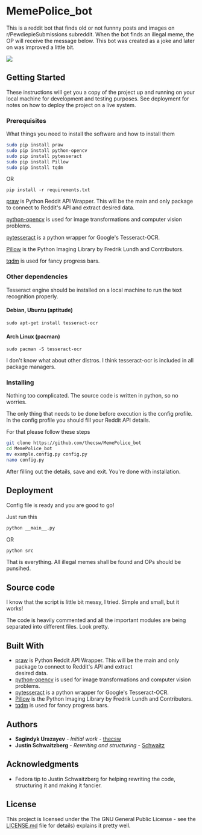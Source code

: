 # MemePolice_bot

This is a reddit bot that finds old or not funnny posts and images on r/PewdiepieSubmissions subreddit. When the bot finds an illegal meme, the OP will receive the message below. This bot was created as a joke and later on was improved a little bit. 

<img src="https://i.imgur.com/DFdBGql.png">

## Getting Started

These instructions will get you a copy of the project up and running on your local machine for development and testing purposes. See deployment for notes on how to deploy the project on a live system.

### Prerequisites

What things you need to install the software and how to install them

```bash
sudo pip install praw
sudo pip install python-opencv
sudo pip install pytesseract
sudo pip install Pillow
sudo pip install tqdm
```

OR

```
pip install -r requirements.txt
```

[praw](https://github.com/praw-dev/praw) is Python Reddit API Wrapper. This will be the main and only package to connect to Reddit's API and extract desired data.

[python-opencv](https://pypi.python.org/pypi/opencv-python) is used for image transformations and computer vision problems.

[pytesseract](https://pypi.python.org/pypi/pytesseract) is a python wrapper for Google's Tesseract-OCR.

[Pillow](https://pillow.readthedocs.io/en/latest/) is the Python Imaging Library by Fredrik Lundh and Contributors.

[tqdm](https://pypi.python.org/pypi/tqdm) is used for fancy progress bars.

### Other dependencies

Tesseract engine should be installed on a local machine to run the text recognition properly.

#### Debian, Ubuntu (aptitude)
```
sudo apt-get install tesseract-ocr
```

#### Arch Linux (pacman)

```
sudo pacman -S tesseract-ocr
```

I don't know what about other distros. I think tesseract-ocr is included in all package managers.

### Installing

Nothing too complicated. The source code is written in python, so no worries.

The only thing that needs to be done before execution is the config profile. In the config profile you should fill your Reddit API details.

For that please follow these steps

```bash
git clone https://github.com/thecsw/MemePolice_bot
cd MemePolice_bot
mv example.config.py config.py
nano config.py
```

After filling out the details, save and exit. You're done with installation.

## Deployment

Config file is ready and you are good to go!

Just run this

```bash
python __main__.py
```

OR

```bash
python src
```
That is everything. All illegal memes shall be found and OPs should be punsihed.

## Source code

I know that the script is little bit messy, I tried. Simple and small, but it works!

The code is heavily commented and all the important modules are being separated into different files. Look pretty.

## Built With

* [praw](https://github.com/praw-dev/praw) is Python Reddit API Wrapper. This will be the main and only package to connect to Reddit's API and extract \
desired data.
* [python-opencv](https://pypi.python.org/pypi/opencv-python) is used for image transformations and computer vision problems.
* [pytesseract](https://pypi.python.org/pypi/pytesseract) is a python wrapper for Google's Tesseract-OCR.
* [Pillow](https://pillow.readthedocs.io/en/latest/) is the Python Imaging Library by Fredrik Lundh and Contributors.
* [tqdm](https://pypi.python.org/pypi/tqdm) is used for fancy progress bars.

## Authors

* **Sagindyk Urazayev** - *Initial work* - [thecsw](https://github.com/thecsw)
* **Justin Schwaitzberg** - *Rewriting and structuring* - [Schwaitz](https://github.com/Schwaitz)

## Acknowledgments

* Fedora tip to Justin Schwaitzberg for helping rewriting the code, structuring it and making it fancier. 

## License

This project is licensed under the The GNU General Public License - see the [LICENSE.md](https://github.com/thecsw/MemePolice_bot/blob/master/LICENSE) file for details) explains it pretty well. 
